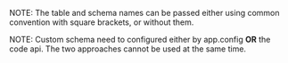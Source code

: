 NOTE: The table and schema names can be passed either using common convention with square brackets, or without them. 

NOTE: Custom schema need to configured either by app.config **OR** the code api. The two approaches cannot be used at the same time.
